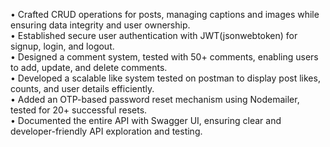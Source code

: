 • Crafted CRUD operations for posts, managing captions and images while ensuring data integrity and user ownership. <br/>
• Established secure user authentication with JWT(jsonwebtoken) for signup, login, and logout. <br/>
• Designed a comment system, tested with 50+ comments, enabling users to add, update, and delete comments. <br/>
• Developed a scalable like system tested on postman to display post likes, counts, and user details efficiently. <br/>
• Added an OTP-based password reset mechanism using Nodemailer, tested for 20+ successful resets. <br/>
• Documented the entire API with Swagger UI, ensuring clear and developer-friendly API exploration and testing. <br/>
